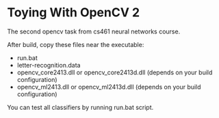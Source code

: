 # Toying With OpenCV 2
The second opencv task from cs461 neural networks course.

After build, copy these files near the executable:
- run.bat
- letter-recognition.data
- opencv_core2413.dll or opencv_core2413d.dll (depends on your build configuration)
- opencv_ml2413.dll or opencv_ml2413d.dll (depends on your build configuration)

You can test all classifiers by running run.bat script.
